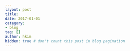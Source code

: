 ```yaml
---
layout: post  
title:
date: 2017-01-01  
category:
- blog
tag: []  
author: hkim  
hidden: true # don't count this post in blog pagination
---
```

